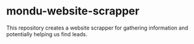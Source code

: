 # mondu-website-scrapper
This repository creates a website scrapper for gathering information and potentially helping us find leads.
